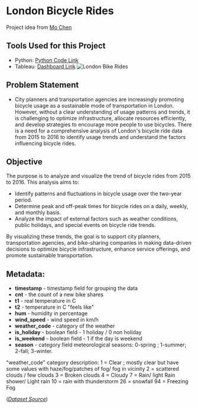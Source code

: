 # London Bicycle Rides
Project idea from [Mo Chen](https://www.youtube.com/@mo-chen)

## Tools Used for this Project
- Python: [Python Code Link](https://github.com/colinryanx/London-Bicycle-Rides/blob/main/Python%20Project%20-%20London%20Bicycle%20Rides.ipynb)
- Tableau: [Dashboard Link](https://public.tableau.com/app/profile/colin.ryan.subido/viz/London_Bikes_Project_17187842296680/LondonBikeRides)
![London Bike Rides](https://github.com/colinryanx/London-Bicycle-Rides/assets/171652558/220984f1-4660-4415-9968-4888b58524c1)

## Problem Statement
- City planners and transportation agencies are increasingly promoting bicycle usage as a sustainable mode of transportation in London. However, without a clear understanding of usage patterns and trends, it is challenging to optimize infrastructure, allocate resources efficiently, and develop strategies to encourage more people to use bicycles. There is a need for a comprehensive analysis of London's bicycle ride data from 2015 to 2016 to identify usage trends and understand the factors influencing bicycle rides.

## Objective
The purpose is to analyze and visualize the trend of bicycle rides from 2015 to 2016. This analysis aims to:
- Identify patterns and fluctuations in bicycle usage over the two-year period.
- Determine peak and off-peak times for bicycle rides on a daily, weekly, and monthly basis.
- Analyze the impact of external factors such as weather conditions, public holidays, and special events on bicycle ride trends.
  
By visualizing these trends, the goal is to support city planners, transportation agencies, and bike-sharing companies in making data-driven decisions to optimize bicycle infrastructure, enhance service offerings, and promote sustainable transportation.

## Metadata:
- **timestamp** - timestamp field for grouping the data
- **cnt** - the count of a new bike shares
- **t1** - real temperature in C
- **t2** - temperature in C "feels like"
- **hum** - humidity in percentage
- **wind_speed** - wind speed in km/h
- **weather_code** - category of the weather
- **is_holiday** - boolean field - 1 holiday / 0 non holiday
- **is_weekend** - boolean field - 1 if the day is weekend
- **season** - category field meteorological seasons: 0-spring ; 1-summer; 2-fall; 3-winter.

"weather_code" category description:
1 = Clear ; mostly clear but have some values with haze/fog/patches of fog/ fog in vicinity 2 = scattered clouds / few clouds 3 = Broken clouds 4 = Cloudy 7 = Rain/ light Rain shower/ Light rain 10 = rain with thunderstorm 26 = snowfall 94 = Freezing Fog


(_[Dataset Source](https://www.kaggle.com/datasets/hmavrodiev/london-bike-sharing-dataset/data)_)
